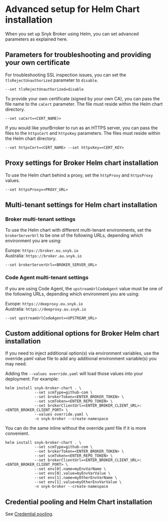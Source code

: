 # Advanced setup for Helm Chart installation

When you set up Snyk Broker using Helm, you can set advanced parameters as explained here.

## Parameters for troubleshooting and providing your own certificate

For troubleshooting SSL inspection issues, you can set the `tlsRejectUnauthorized` parameter to `disable`.

```
--set tlsRejectUnauthorized=disable
```

To provide your own certificate (signed by your own CA), you can pass the file name to the `caCert` parameter. The file must reside within the Helm chart directory.

```
--set caCert=<CERT_NAME)>
```

If you would like yourBrroker to run as an HTTPS server, you can pass the files to the `httpsCert` and `httpsKey` parameters. The files must reside within the Helm chart directory.

```
--set httpsCert=<CERT_NAME> --set httpsKey=<CERT_KEY>
```

## Proxy settings for Broker Helm chart installation

To use the Helm chart behind a proxy, set the `httpProxy` and `httpsProxy` values.

```
--set httpsProxy=<PROXY_URL>
```

## Multi-tenant settings for Helm chart installation

### **Broker multi-tenant settings**

To use the Helm chart with different multi-tenant environments, set the `brokerServerUrl` to be one of the following URLs, depending which environment you are using:

Europe: `https://broker.eu.snyk.io`\
Australia: `https://broker.au.snyk.io`

```
--set brokerServerUrl=<BROKER_SERVER_URL>
```

### **Code Agent multi-tenant settings**

If you are using Code Agent, the `upstreamUrlCodeAgent` value must be one of the following URLs, depending which environment you are using:

Europe: `https://deeproxy.eu.snyk.io`\
Australia: `https://deeproxy.au.snyk.io`

```
--set upstreamUrlCodeAgent=<UPSTREAM_URL>
```

## Custom additional options for Broker Helm chart installation

If you need to inject additional option(s) via environment variables, use the override.yaml value file to add any additional environment variable(s) you may need.

Adding the `--values override.yaml` will load those values into your deployment. For example:

```
helm install snyk-broker-chart . \
             --set scmType=github-com \
             --set brokerToken=<ENTER_BROKER_TOKEN> \
             --set scmToken=<ENTER_REPO_TOKEN> \
             --set brokerClientUrl=<ENTER_BROKER_CLIENT_URL>:<ENTER_BROKER_CLIENT_PORT> \
             --values override.yaml \
             -n snyk-broker --create-namespace
```

You can do the same inline without the override.yaml file if it is more convenient.

```
helm install snyk-broker-chart . \
             --set scmType=github-com \
             --set brokerToken=<ENTER_BROKER_TOKEN> \
             --set scmToken=<ENTER_REPO_TOKEN> \
             --set brokerClientUrl=<ENTER_BROKER_CLIENT_URL>:<ENTER_BROKER_CLIENT_PORT> \
             --set env[0].name=myEnvVarName \
             --set env[0].value=myEnvVarValue \
             --set env[1].name=myOtherEnvVarName \
             --set env[1].value=myOtherEnvVarValue \
             -n snyk-broker --create-namespace
```

## Credential pooling and Helm Chart installation

See [Credential pooling](../install-and-configure-broker-using-docker/credential-pooling.md).
